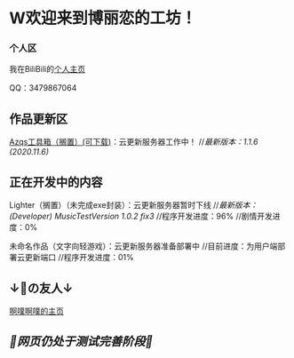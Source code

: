 # W欢迎来到博丽恋的工坊！

### 个人区

我在BiliBili的[个人主页](https://space.bilibili.com/106596319)

QQ：3479867064

## 作品更新区

[Azqs工具箱（搁置）(可下载)](https://codeload.github.com/HakureiTree/Azqs-.exe/zip/refs/heads/main)：云更新服务器工作中！   //*最新版本：1.1.6 (2020.11.6)*

## 正在开发中的内容

Lighter（搁置）（未完成exe封装）：云更新服务器暂时下线   //*最新版本：(Developer) MusicTestVersion 1.0.2 fix3*   //程序开发进度：96%   //剧情开发进度：0%

未命名作品（文字向轻游戏）：云更新服务器准备部署中   //目前进度：为用户端部署云更新端口   //程序开发进度：01% 

## ↓👴の友人↓

[啊噗啊噗的主页](Https://hakureitree.github.io/Apapu/)

## *🔧网页仍处于测试完善阶段🔨*

